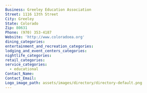 ```yaml
---
Business: Greeley Education Association
Street: 1116 13th Street
City: Greeley
State: Colorado
Zip: 80631
Phone: (970) 353-4187
Website: 'http://www.coloradoea.org'
dining_categories:
entertainment_and_recreation_categories:
lodging_and_event_centers_categories:
nightlife_categories:
retail_categories:
service_categories:
  - educational
Contact_Name:
Contact_Email:
Logo_image_path: assets/images/directory/directory-default.png
---
```



